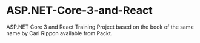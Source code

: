 # ASP.NET-Core-3-and-React
ASP.NET Core 3 and React Training Project based on the book of the same name by Carl Rippon available from Packt.
